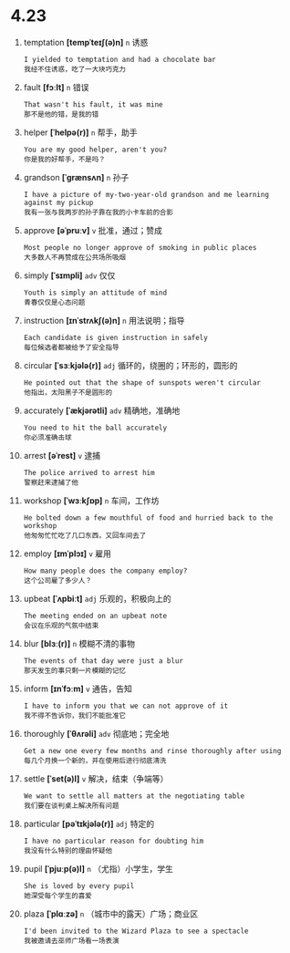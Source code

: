 # 4.23




1. temptation **[tempˈteɪʃ(ə)n]** `n` 诱惑
    ```
    I yielded to temptation and had a chocolate bar
    我经不住诱惑，吃了一大块巧克力
    ```

2. fault **[fɔːlt]** `n` 错误
    ```
    That wasn't his fault, it was mine
    那不是他的错，是我的错
    ```

3. helper **[ˈhelpə(r)]** `n` 帮手，助手
    ```
    You are my good helper, aren't you?
    你是我的好帮手，不是吗？
    ```

4. grandson **[ˈɡrænsʌn]** `n` 孙子
    ```
    I have a picture of my-two-year-old grandson and me learning against my pickup
    我有一张与我两岁的孙子靠在我的小卡车前的合影
    ```

5. approve **[əˈpruːv]** `v` 批准，通过；赞成
    ```
    Most people no longer approve of smoking in public places
    大多数人不再赞成在公共场所吸烟
    ```

6. simply **[ˈsɪmpli]** `adv` 仅仅
    ```
    Youth is simply an attitude of mind
    青春仅仅是心态问题
    ```

7. instruction **[ɪnˈstrʌkʃ(ə)n]** `n` 用法说明；指导
    ```
    Each candidate is given instruction in safely
    每位候选者都被给予了安全指导
    ```

8. circular **[ˈsɜːkjələ(r)]** `adj` 循环的，绕圈的；环形的，圆形的
    ```
    He pointed out that the shape of sunspots weren't circular
    他指出，太阳黑子不是圆形的
    ```

9. accurately **[ˈækjərətli]** `adv` 精确地，准确地
    ```
    You need to hit the ball accurately
    你必须准确击球
    ```

10. arrest **[əˈrest]** `v` 逮捕
    ```
    The police arrived to arrest him
    警察赶来逮捕了他
    ```

11. workshop **[ˈwɜːkʃɒp]** `n` 车间，工作坊
    ```
    He bolted down a few mouthful of food and hurried back to the workshop
    他匆匆忙忙吃了几口东西，又回车间去了
    ```

12. employ **[ɪmˈplɔɪ]** `v` 雇用
    ```
    How many people does the company employ?
    这个公司雇了多少人？
    ```

13. upbeat **[ˈʌpbiːt]** `adj` 乐观的，积极向上的
    ```
    The meeting ended on an upbeat note
    会议在乐观的气氛中结束
    ```

14. blur **[blɜː(r)]** `n` 模糊不清的事物
    ```
    The events of that day were just a blur
    那天发生的事只剩一片模糊的记忆
    ```

15. inform **[ɪnˈfɔːm]** `v` 通告，告知
    ```
    I have to inform you that we can not approve of it
    我不得不告诉你，我们不能批准它
    ```

16. thoroughly **[ˈθʌrəli]** `adv` 彻底地；完全地
    ```
    Get a new one every few months and rinse thoroughly after using
    每几个月换一个新的，并在使用后进行彻底清洗
    ```

17. settle **[ˈset(ə)l]** `v` 解决，结束（争端等）
    ```
    We want to settle all matters at the negotiating table
    我们要在谈判桌上解决所有问题
    ```

18. particular **[pəˈtɪkjələ(r)]** `adj` 特定的
    ```
    I have no particular reason for doubting him
    我没有什么特别的理由怀疑他
    ```

19. pupil **[ˈpjuːp(ə)l]** `n` （尤指）小学生，学生
    ```
    She is loved by every pupil
    她深受每个学生的喜爱
    ```

20. plaza **[ˈplɑːzə]** `n` （城市中的露天）广场；商业区
    ```
    I'd been invited to the Wizard Plaza to see a spectacle
    我被邀请去巫师广场看一场表演
    ```

